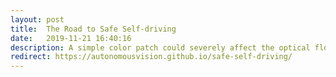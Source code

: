 ```yaml
---
layout: post
title:  The Road to Safe Self-driving
date:   2019-11-21 16:40:16
description: A simple color patch could severely affect the optical flow prediction systems in autonomous cars.
redirect: https://autonomousvision.github.io/safe-self-driving/
---
```


